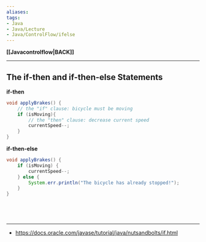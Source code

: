 ```yaml
---
aliases:
tags:
- Java
- Java/Lecture
- Java/ControlFlow/ifelse
---
```

**[[Javacontrolflow|BACK]]**

---
## The if-then and if-then-else Statements
**if-then**
```java
void applyBrakes() {
    // the "if" clause: bicycle must be moving
    if (isMoving){ 
        // the "then" clause: decrease current speed
        currentSpeed--;
    }
}
```

**if-then-else**
```java
void applyBrakes() {
    if (isMoving) {
        currentSpeed--;
    } else {
        System.err.println("The bicycle has already stopped!");
    } 
}
```

<br>

# 
---
- https://docs.oracle.com/javase/tutorial/java/nutsandbolts/if.html